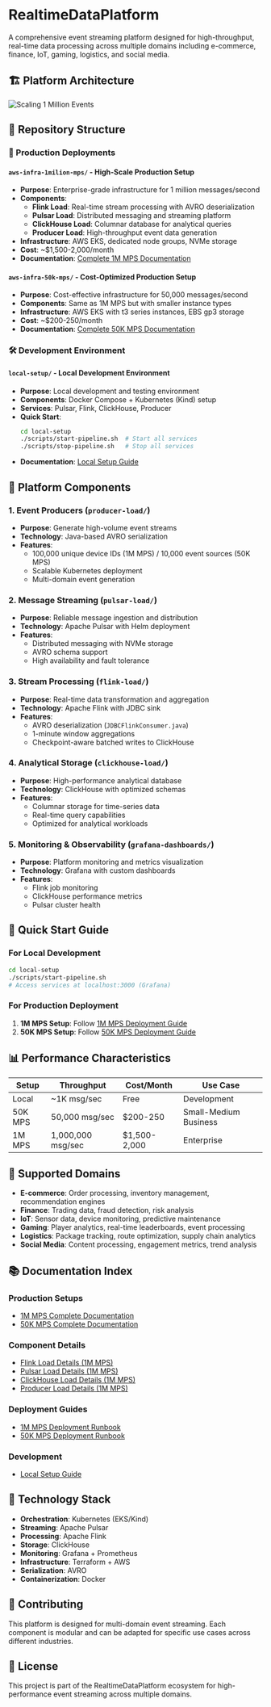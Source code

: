# RealtimeDataPlatform

A comprehensive event streaming platform designed for high-throughput, real-time data processing across multiple domains including e-commerce, finance, IoT, gaming, logistics, and social media.

## 🏗️ Platform Architecture

![Scaling 1 Million Events](docs/Scaling%201%20million%20events.png)

## 📁 Repository Structure

### 🚀 Production Deployments

#### `aws-infra-1milion-mps/` - High-Scale Production Setup
- **Purpose**: Enterprise-grade infrastructure for 1 million messages/second
- **Components**: 
  - **Flink Load**: Real-time stream processing with AVRO deserialization
  - **Pulsar Load**: Distributed messaging and streaming platform
  - **ClickHouse Load**: Columnar database for analytical queries
  - **Producer Load**: High-throughput event data generation
- **Infrastructure**: AWS EKS, dedicated node groups, NVMe storage
- **Cost**: ~$1,500-2,000/month
- **Documentation**: [Complete 1M MPS Documentation](aws-infra-1milion-mps/README.md)

#### `aws-infra-50k-mps/` - Cost-Optimized Production Setup
- **Purpose**: Cost-effective infrastructure for 50,000 messages/second
- **Components**: Same as 1M MPS but with smaller instance types
- **Infrastructure**: AWS EKS with t3 series instances, EBS gp3 storage
- **Cost**: ~$200-250/month
- **Documentation**: [Complete 50K MPS Documentation](aws-infra-50k-mps/README.md)

### 🛠️ Development Environment

#### `local-setup/` - Local Development Environment
- **Purpose**: Local development and testing environment
- **Components**: Docker Compose + Kubernetes (Kind) setup
- **Services**: Pulsar, Flink, ClickHouse, Producer
- **Quick Start**: 
  ```bash
  cd local-setup
  ./scripts/start-pipeline.sh  # Start all services
  ./scripts/stop-pipeline.sh   # Stop all services
  ```
- **Documentation**: [Local Setup Guide](local-setup/README.md)

## 🎯 Platform Components

### 1. **Event Producers** (`producer-load/`)
- **Purpose**: Generate high-volume event streams
- **Technology**: Java-based AVRO serialization
- **Features**: 
  - 100,000 unique device IDs (1M MPS) / 10,000 event sources (50K MPS)
  - Scalable Kubernetes deployment
  - Multi-domain event generation

### 2. **Message Streaming** (`pulsar-load/`)
- **Purpose**: Reliable message ingestion and distribution
- **Technology**: Apache Pulsar with Helm deployment
- **Features**:
  - Distributed messaging with NVMe storage
  - AVRO schema support
  - High availability and fault tolerance

### 3. **Stream Processing** (`flink-load/`)
- **Purpose**: Real-time data transformation and aggregation
- **Technology**: Apache Flink with JDBC sink
- **Features**:
  - AVRO deserialization (`JDBCFlinkConsumer.java`)
  - 1-minute window aggregations
  - Checkpoint-aware batched writes to ClickHouse

### 4. **Analytical Storage** (`clickhouse-load/`)
- **Purpose**: High-performance analytical database
- **Technology**: ClickHouse with optimized schemas
- **Features**:
  - Columnar storage for time-series data
  - Real-time query capabilities
  - Optimized for analytical workloads

### 5. **Monitoring & Observability** (`grafana-dashboards/`)
- **Purpose**: Platform monitoring and metrics visualization
- **Technology**: Grafana with custom dashboards
- **Features**:
  - Flink job monitoring
  - ClickHouse performance metrics
  - Pulsar cluster health

## 🚀 Quick Start Guide

### For Local Development
```bash
cd local-setup
./scripts/start-pipeline.sh
# Access services at localhost:3000 (Grafana)
```

### For Production Deployment
1. **1M MPS Setup**: Follow [1M MPS Deployment Guide](aws-infra-1milion-mps/DEPLOYMENT-RUNBOOK.md)
2. **50K MPS Setup**: Follow [50K MPS Deployment Guide](aws-infra-50k-mps/DEPLOYMENT-RUNBOOK.md)

## 📊 Performance Characteristics

| Setup | Throughput | Cost/Month | Use Case |
|-------|------------|------------|----------|
| Local | ~1K msg/sec | Free | Development |
| 50K MPS | 50,000 msg/sec | $200-250 | Small-Medium Business |
| 1M MPS | 1,000,000 msg/sec | $1,500-2,000 | Enterprise |

## 🎯 Supported Domains

- **E-commerce**: Order processing, inventory management, recommendation engines
- **Finance**: Trading data, fraud detection, risk analysis
- **IoT**: Sensor data, device monitoring, predictive maintenance
- **Gaming**: Player analytics, real-time leaderboards, event processing
- **Logistics**: Package tracking, route optimization, supply chain analytics
- **Social Media**: Content processing, engagement metrics, trend analysis

## 📚 Documentation Index

### Production Setups
- [1M MPS Complete Documentation](aws-infra-1milion-mps/README.md)
- [50K MPS Complete Documentation](aws-infra-50k-mps/README.md)

### Component Details
- [Flink Load Details (1M MPS)](aws-infra-1milion-mps/FLINK-LOAD-DETAILS.md)
- [Pulsar Load Details (1M MPS)](aws-infra-1milion-mps/PULSAR-LOAD-DETAILS.md)
- [ClickHouse Load Details (1M MPS)](aws-infra-1milion-mps/CLICKHOUSE-LOAD-DETAILS.md)
- [Producer Load Details (1M MPS)](aws-infra-1milion-mps/PRODUCER-LOAD-DETAILS.md)

### Deployment Guides
- [1M MPS Deployment Runbook](aws-infra-1milion-mps/DEPLOYMENT-RUNBOOK.md)
- [50K MPS Deployment Runbook](aws-infra-50k-mps/DEPLOYMENT-RUNBOOK.md)

### Development
- [Local Setup Guide](local-setup/README.md)

## 🔧 Technology Stack

- **Orchestration**: Kubernetes (EKS/Kind)
- **Streaming**: Apache Pulsar
- **Processing**: Apache Flink
- **Storage**: ClickHouse
- **Monitoring**: Grafana + Prometheus
- **Infrastructure**: Terraform + AWS
- **Serialization**: AVRO
- **Containerization**: Docker

## 🤝 Contributing

This platform is designed for multi-domain event streaming. Each component is modular and can be adapted for specific use cases across different industries.

## 📄 License

This project is part of the RealtimeDataPlatform ecosystem for high-performance event streaming across multiple domains.
